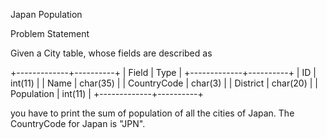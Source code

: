 Japan Population

Problem Statement

Given a City table, whose fields are described as

+-------------+----------+
| Field       | Type     |
+-------------+----------+
| ID          | int(11)  |
| Name        | char(35) |
| CountryCode | char(3)  |
| District    | char(20) |
| Population  | int(11)  |
+-------------+----------+

you have to print the sum of population of all the cities of Japan. The CountryCode for Japan is "JPN".
